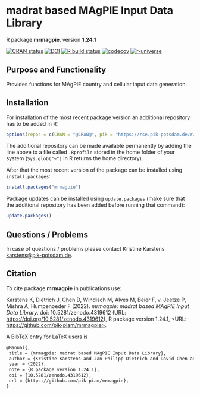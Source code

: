 # madrat based MAgPIE Input Data Library

R package **mrmagpie**, version **1.24.1**

[![CRAN status](https://www.r-pkg.org/badges/version/mrmagpie)](https://cran.r-project.org/package=mrmagpie) [![DOI](https://zenodo.org/badge/DOI/10.5281/zenodo.4319612.svg)](https://doi.org/10.5281/zenodo.4319612) [![R build status](https://github.com/pik-piam/mrmagpie/workflows/check/badge.svg)](https://github.com/pik-piam/mrmagpie/actions) [![codecov](https://codecov.io/gh/pik-piam/mrmagpie/branch/master/graph/badge.svg)](https://app.codecov.io/gh/pik-piam/mrmagpie) [![r-universe](https://pik-piam.r-universe.dev/badges/mrmagpie)](https://pik-piam.r-universe.dev/ui#builds)

## Purpose and Functionality

Provides functions for MAgPIE country and cellular input data generation.


## Installation

For installation of the most recent package version an additional repository has to be added in R:

```r
options(repos = c(CRAN = "@CRAN@", pik = "https://rse.pik-potsdam.de/r/packages"))
```
The additional repository can be made available permanently by adding the line above to a file called `.Rprofile` stored in the home folder of your system (`Sys.glob("~")` in R returns the home directory).

After that the most recent version of the package can be installed using `install.packages`:

```r 
install.packages("mrmagpie")
```

Package updates can be installed using `update.packages` (make sure that the additional repository has been added before running that command):

```r 
update.packages()
```

## Questions / Problems

In case of questions / problems please contact Kristine Karstens <karstens@pik-potsdam.de>.

## Citation

To cite package **mrmagpie** in publications use:

Karstens K, Dietrich J, Chen D, Windisch M, Alves M, Beier F, v. Jeetze P, Mishra A, Humpenoeder F (2022). _mrmagpie: madrat based MAgPIE Input Data Library_. doi: 10.5281/zenodo.4319612 (URL: https://doi.org/10.5281/zenodo.4319612), R package version 1.24.1, <URL: https://github.com/pik-piam/mrmagpie>.

A BibTeX entry for LaTeX users is

 ```latex
@Manual{,
  title = {mrmagpie: madrat based MAgPIE Input Data Library},
  author = {Kristine Karstens and Jan Philipp Dietrich and David Chen and Michael Windisch and Marcos Alves and Felicitas Beier and Patrick {v. Jeetze} and Abhijeet Mishra and Florian Humpenoeder},
  year = {2022},
  note = {R package version 1.24.1},
  doi = {10.5281/zenodo.4319612},
  url = {https://github.com/pik-piam/mrmagpie},
}
```
